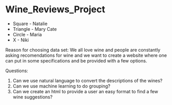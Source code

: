# Wine_Reviews_Project

* Square - Natalie
* Triangle - Mary Cate
* Circle - Maria
* X - Niki

Reason for choosing data set: We all love wine and people are constantly asking recomendations for wine and we want to create a website where one can put in some specifications and be provided with a few options.

Questions:

1. Can we use natural language to convert the descriptions of the wines?
2. Can we use machine learning to do grouping?
3. Can we create an html to provide a user an easy format to find a few wine suggestions?
